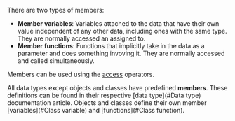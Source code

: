 There are two types of members:

- **Member variables**: Variables attached to the data that have their own value independent of any other data, including ones with the same type. They are normally accessed an assigned to.
- **Member functions**: Functions that implicitly take in the data as a parameter and does something invoving it. They are normally accessed and called simultaneously.

Members can be used using the [access](#Access) operators.

All data types except objects and classes have predefined **members**. These definitions can be found in their respective [data type](#Data type) documentation article. Objects and classes define their own member [variables](#Class variable) and [functions](#Class function).
